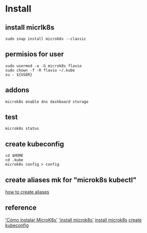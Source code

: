 # Install

## install micrlk8s
```
sudo snap install microk8s --classic
```

## permisios for user 
```
sudo usermod -a -G microk8s flavio
sudo chown -f -R flavio ~/.kube
su - ${USER}
```

## addons
```
microk8s enable dns dashboard storage
```

## test
```
microk8s status
```

## create kubeconfig
```
cd $HOME
cd .kube
microk8s config > config
```


## create aliases mk for "microk8s kubectl"
[how to create aliases](https://linuxize.com/post/how-to-create-bash-aliases/)

## reference

['Cómo instalar MicroK8s'](https://ubunlog.com/microk8s-una-herramienta-para-desplegar-kubernetes-en-segundos/)
['install microk8s'](https://microk8s.io/docs)
[install microk8s](https://ubuntu.com/tutorials/install-a-local-kubernetes-with-microk8s#2-deploying-microk8s)
[create kubeconfig](https://microk8s.io/docs/working-with-kubectl)